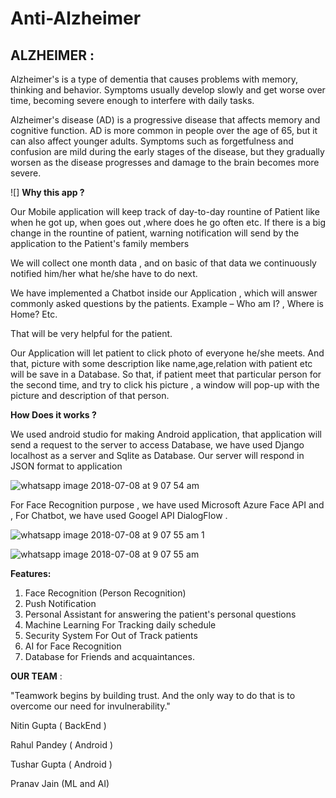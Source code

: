 # Anti-Alzheimer

## ALZHEIMER :
Alzheimer&#39;s is a type of dementia that causes problems with memory, thinking and behavior. Symptoms usually develop slowly and get worse over time, becoming severe enough to interfere with daily tasks.

Alzheimer&#39;s disease (AD) is a progressive disease that affects memory and cognitive function. AD is more common in people over the age of 65, but it can also affect younger adults. Symptoms such as forgetfulness and confusion are mild during the early stages of the disease, but they gradually worsen as the disease progresses and damage to the brain becomes more severe.

 ![]
**Why this app ?**

Our Mobile application will keep track of day-to-day rountine of Patient like when he got up, when goes out ,where does he go often etc. If there is a big change in the rountine of patient, warning notification will send by the application to the Patient&#39;s family members

We will collect one month data , and on basic of that data we continuously notified him/her what he/she have to do next.

We have implemented a Chatbot inside our Application , which will answer commonly asked questions by the patients. Example – Who am I? , Where is Home?  Etc.

That will be very helpful for the patient.

Our Application will let patient to click photo of everyone  he/she meets. And  that,  picture with some description like name,age,relation with patient etc will be save in a Database. So that, if patient meet that particular person for the second time, and try to click his picture , a window will pop-up with the picture and description of that person.

**How Does it works ?**

We used android studio for making Android application, that application will send a request to the server to access Database, we have used Django localhost as a server and Sqlite as Database. Our server will respond in JSON format to application

![whatsapp image 2018-07-08 at 9 07 54 am](https://user-images.githubusercontent.com/30495218/42418065-1519c20a-82b6-11e8-8b2a-e4a7fef8d474.jpeg)

For Face Recognition purpose , we have used Microsoft Azure Face API and , For Chatbot, we have used Googel API DialogFlow .

![whatsapp image 2018-07-08 at 9 07 55 am 1](https://user-images.githubusercontent.com/30495218/42418066-2a70a902-82b6-11e8-8888-3e2f8be2d30e.jpeg)

![whatsapp image 2018-07-08 at 9 07 55 am](https://user-images.githubusercontent.com/30495218/42418069-2fbfd05e-82b6-11e8-8751-bad7f03cf19d.jpeg)

**Features:**

1. Face Recognition (Person Recognition)
2. Push Notification
3. Personal Assistant for answering the patient's personal questions
4. Machine Learning For Tracking daily schedule
5. Security System For Out of Track patients
7. AI for Face Recognition
6. Database for Friends and acquaintances.

**OUR TEAM** :

&quot;Teamwork begins by building trust. And the only way to do that is to overcome our need for invulnerability.&quot;

Nitin Gupta       ( BackEnd )

Rahul Pandey        ( Android )

Tushar Gupta         ( Android )

Pranav Jain          (ML and AI)
